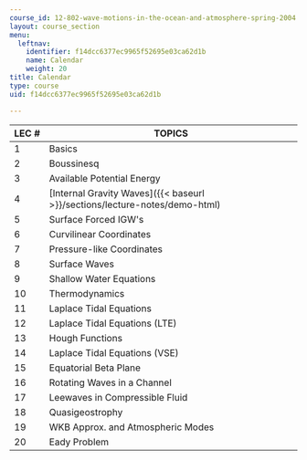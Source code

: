 ```yaml
---
course_id: 12-802-wave-motions-in-the-ocean-and-atmosphere-spring-2004
layout: course_section
menu:
  leftnav:
    identifier: f14dcc6377ec9965f52695e03ca62d1b
    name: Calendar
    weight: 20
title: Calendar
type: course
uid: f14dcc6377ec9965f52695e03ca62d1b

---
```


| LEC # | TOPICS |
| --- | --- |
| 1 | Basics |
| 2 | Boussinesq |
| 3 | Available Potential Energy |
| 4 | [Internal Gravity Waves]({{< baseurl >}}/sections/lecture-notes/demo-html)  |
| 5 | Surface Forced IGW's |
| 6 | Curvilinear Coordinates |
| 7 | Pressure-like Coordinates |
| 8 | Surface Waves |
| 9 | Shallow Water Equations |
| 10 | Thermodynamics |
| 11 | Laplace Tidal Equations |
| 12 | Laplace Tidal Equations (LTE) |
| 13 | Hough Functions |
| 14 | Laplace Tidal Equations (VSE) |
| 15 | Equatorial Beta Plane |
| 16 | Rotating Waves in a Channel |
| 17 | Leewaves in Compressible Fluid |
| 18 | Quasigeostrophy |
| 19 | WKB Approx. and Atmospheric Modes |
| 20 | Eady Problem